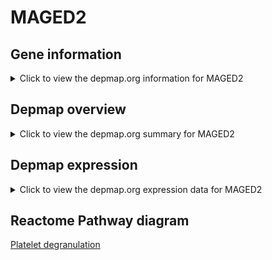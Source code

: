 <h1>MAGED2</h1>

<h2>Gene information</h2>
<details>
  <summary>Click to view the depmap.org information for MAGED2</summary>
  <iframe src="https://depmap.org/portal/gene/MAGED2?tab=about" style="border:none;width:100%;height:800px"></iframe>
</details>

<h2>Depmap overview</h2>
<details>
  <summary>Click to view the depmap.org summary for MAGED2</summary>
  <iframe src="https://depmap.org/portal/gene/MAGED2?tab=overview" style="border:none;width:100%;height:800px"></iframe>
</details>

<h2>Depmap expression</h2>
<details>
  <summary>Click to view the depmap.org expression data for MAGED2</summary>
  <iframe src="https://depmap.org/portal/gene/MAGED2?tab=characterization" style="border:none;width:100%;height:800px"></iframe>
</details>



<h2>Reactome Pathway diagram</h2>
<a href="https://reactome.org/PathwayBrowser/#/R-HSA-114608" target="_BLANK">Platelet degranulation </a>



